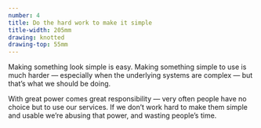 ```yaml
---
number: 4
title: Do the hard work to make it simple
title-width: 205mm
drawing: knotted
drawing-top: 55mm
---
```


Making something look simple is easy. Making something simple to use is much harder — especially when the underlying systems are complex — but that’s what we should be doing.

With great power comes great responsibility — very often people have no choice but to use our services. If we don’t work hard to make them simple and usable we’re abusing that power, and wasting people’s time.
